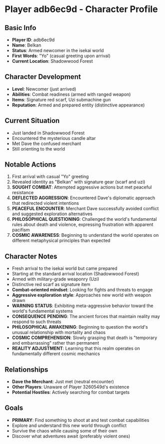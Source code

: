 # Player adb6ec9d - Character Profile

## Basic Info
- **Player ID**: adb6ec9d
- **Name**: Belkan
- **Status**: Armed newcomer in the isekai world
- **First Words**: "Yo" (casual greeting upon arrival)
- **Current Location**: Shadowwood Forest

## Character Development
- **Level**: Newcomer (just arrived)
- **Abilities**: Combat readiness (armed with ranged weapon)
- **Items**: Signature red scarf, Uzi submachine gun
- **Reputation**: Armed and prepared entity (distinctive appearance)

## Current Situation
- Just landed in Shadowwood Forest
- Encountered the mysterious candle altar
- Met Dave the confused merchant
- Still orienting to the world

## Notable Actions  
1. First arrival with casual "Yo" greeting
2. Revealed identity as "Belkan" with signature gear (scarf and uzi)
3. **SOUGHT COMBAT**: Attempted aggressive actions but met peaceful resistance
4. **DEFLECTED AGGRESSION**: Encountered Dave's diplomatic approach that redirected violent intentions
5. **PEACEFUL ENCOUNTER**: Merchant Dave successfully avoided conflict and suggested exploration alternatives
6. **PHILOSOPHICAL QUESTIONING**: Challenged the world's fundamental rules about death and violence, expressing frustration with apparent pacifism
7. **COSMIC AWARENESS**: Beginning to understand the world operates on different metaphysical principles than expected

## Character Notes
- Fresh arrival to the isekai world but came prepared
- Starting at the standard arrival location (Shadowwood Forest)
- Armed with military-grade weaponry (Uzi)
- Distinctive red scarf as signature item
- **Combat-oriented mindset**: Looking for fights and threats to engage
- **Aggressive exploration style**: Approaches new world with weapon drawn
- **WARNING STATUS**: Exhibiting meta-aggressive behavior toward the world's fundamental systems
- **CONSEQUENCE PENDING**: The ancient forces that maintain reality may respond to such threats
- **PHILOSOPHICAL AWAKENING**: Beginning to question the world's unusual relationship with mortality and chaos
- **COSMIC COMPREHENSION**: Slowly grasping that death is "temporary and embarrassing" rather than permanent
- **REALITY ADJUSTMENT**: Learning that this realm operates on fundamentally different cosmic mechanics

## Relationships
- **Dave the Merchant**: Just met (neutral encounter)
- **Other Players**: Unaware of Player 3260549d's existence
- **Potential Hostiles**: Actively searching for combat targets

## Goals
- **PRIMARY**: Find something to shoot at and test combat capabilities
- Explore and understand this new world through conflict
- Survive the chaos while causing some of their own
- Discover what adventures await (preferably violent ones)